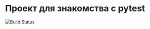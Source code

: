 # Проект для знакомства с pytest

[![Build Status](https://github.com/AndreyYuryev/pytest_proj/actions/workflows/checks.yaml/badge.svg?branch=master)](https://github.com/AndreyYuryev/pytest_proj/actions/workflows/checks.yaml)